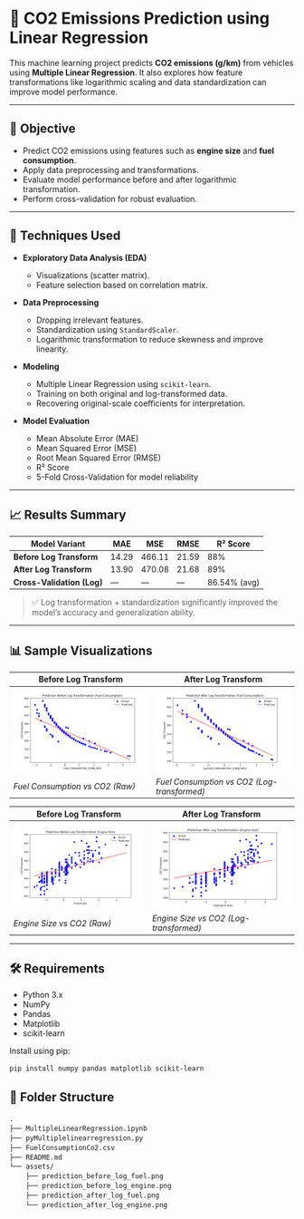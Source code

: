 # 🚗 CO2 Emissions Prediction using Linear Regression

This machine learning project predicts **CO2 emissions (g/km)** from vehicles using **Multiple Linear Regression**. It also explores how feature transformations like logarithmic scaling and data standardization can improve model performance.

---

## 📌 Objective

- Predict CO2 emissions using features such as **engine size** and **fuel consumption**.
- Apply data preprocessing and transformations.
- Evaluate model performance before and after logarithmic transformation.
- Perform cross-validation for robust evaluation.

---

## 🧠 Techniques Used

- **Exploratory Data Analysis (EDA)**
  - Visualizations (scatter matrix).
  - Feature selection based on correlation matrix.

- **Data Preprocessing**
  - Dropping irrelevant features.
  - Standardization using `StandardScaler`.
  - Logarithmic transformation to reduce skewness and improve linearity.

- **Modeling**
  - Multiple Linear Regression using `scikit-learn`.
  - Training on both original and log-transformed data.
  - Recovering original-scale coefficients for interpretation.

- **Model Evaluation**
  - Mean Absolute Error (MAE)
  - Mean Squared Error (MSE)
  - Root Mean Squared Error (RMSE)
  - R² Score
  - 5-Fold Cross-Validation for model reliability

---

## 📈 Results Summary

| Model Variant                | MAE   | MSE    | RMSE  | R² Score        |
|-----------------------------|--------|--------|--------|------------------|
| **Before Log Transform**    | 14.29  | 466.11 | 21.59  | 88%              |
| **After Log Transform**     | 13.90  | 470.08 | 21.68  | 89%              |
| **Cross-Validation (Log)**  | —      | —      | —      | 86.54% (avg)     |

> ✅ Log transformation + standardization significantly improved the model’s accuracy and generalization ability.

---

## 📊 Sample Visualizations

| Before Log Transform | After Log Transform |
|----------------------|---------------------|
| ![Before Log - Fuel](assets/prediction_before_log_fuel.png) | ![After Log - Fuel](assets/prediction_after_log_fuel.png) |
| *Fuel Consumption vs CO2 (Raw)* | *Fuel Consumption vs CO2 (Log-transformed)* |

| Before Log Transform | After Log Transform |
|----------------------|---------------------|
| ![Before Log - Engine](assets/prediction_before_log_engine.png) | ![After Log - Engine](assets/prediction_after_log_engine.png) |
| *Engine Size vs CO2 (Raw)* | *Engine Size vs CO2 (Log-transformed)* |

---

## 🛠 Requirements

- Python 3.x
- NumPy
- Pandas
- Matplotlib
- scikit-learn

Install using pip:

```bash
pip install numpy pandas matplotlib scikit-learn
```

## 📁 Folder Structure
```bash
.
├── MultipleLinearRegression.ipynb         
├── pyMultiplelinearregression.py        
├── FuelConsumptionCo2.csv                 
├── README.md
└── assets/
    ├── prediction_before_log_fuel.png
    ├── prediction_before_log_engine.png
    ├── prediction_after_log_fuel.png
    └── prediction_after_log_engine.png

```


